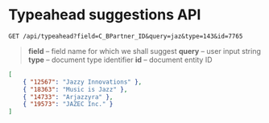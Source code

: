 # Typeahead suggestions API

`GET /api/typeahead?field=C_BPartner_ID&query=jaz&type=143&id=7765`

> **field** – field name for which we shall suggest
> **query** – user input string
> **type** – document type identifier
> **id** – document entity ID

```json
[
    { "12567": "Jazzy Innovations" },
    { "18363": "Music is Jazz" },
    { "14733": "Arjazzyra" },
    { "19573": "JAZEC Inc." }
]
```